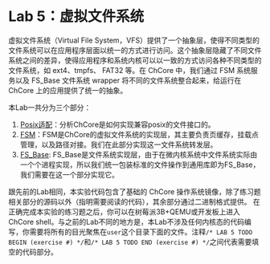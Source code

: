 # Lab 5：虚拟文件系统

虚拟文件系统（Virtual File System，VFS）提供了一个抽象层，使得不同类型的文件系统可以在应用程序层面以统一的方式进行访问。这个抽象层隐藏了不同文件系统之间的差异，使得应用程序和系统内核可以以一致的方式访问各种不同类型的文件系统，如 ext4、tmpfs、 FAT32 等。在 ChCore 中，我们通过 FSM 系统服务以及 FS_Base 文件系统 wrapper 将不同的文件系统整合起来，给运行在 ChCore 上的应用提供了统一的抽象。

本Lab一共分为三个部分：

1. [Posix适配](./Lab5/posix.html)：分析ChCore是如何实现兼容posix的文件接口的。
2. [FSM](./Lab5/FSM.html)：FSM是ChCore的虚拟文件系统的实现层，其主要负责页缓存，挂载点管理，以及路径对接。我们在此部分实现这一文件系统转发层。
3. [FS_Base](./Lab5/base.html): FS_Base是文件系统实现层，由于在微内核系统中文件系统实际由一个个进程实现，所以我们统一包装标准的文件操作到通用库即为FS_Base，我们需要在这一个部分实现它。

跟先前的Lab相同，本实验代码包含了基础的 ChCore 操作系统镜像，除了练习题相关部分的源码以外（指明需要阅读的代码），其余部分通过二进制格式提供。
在正确完成本实验的练习题之后，你可以在树莓派3B+QEMU或开发板上进入 ChCore shell。与之前的Lab不同的地方是，本Lab不涉及任何内核态的代码编写，你需要将所有的目光聚焦在`user`这个目录下面的文件。注释`/* LAB 5 TODO BEGIN (exercise #) */`和`/* LAB 5 TODO END (exercise #) */`之间代表需要填空的代码部分。
